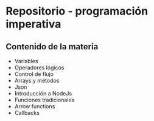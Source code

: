# Repositorio - programación imperativa

## Contenido de la materia
- Variables
- Operadores lógicos
- Control de flujo
- Arrays y métodos
- Json
- Introducción a NodeJs
- Funciones tradicionales
- Arrow functions
- Callbacks
